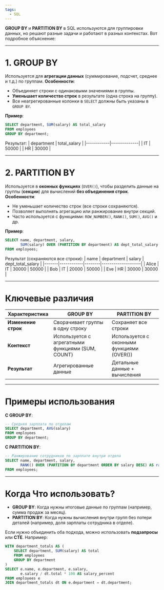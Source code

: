 ```yaml
---
tags:
  - SQL
---
```


**GROUP BY** и **PARTITION BY** в SQL используются для группировки данных, но решают разные задачи и работают в разных контекстах. Вот подробное объяснение:

---

# **1. GROUP BY**
Используется для **агрегации данных** (суммирование, подсчет, среднее и т.д.) по группам.
**Особенности**:
- Объединяет строки с одинаковыми значениями в группы.
- **Уменьшает количество строк** в результате (одна строка на группу).
- Все неагрегированные колонки в `SELECT` должны быть указаны в `GROUP BY`.

**Пример**:
```sql
SELECT department, SUM(salary) AS total_salary
FROM employees
GROUP BY department;
```
Результат:
| department | total_salary |
|------------|--------------|
| IT         | 50000        |
| HR         | 30000        |

---

# **2. PARTITION BY**
Используется в **оконных функциях** (`OVER()`), чтобы разделить данные на группы (**секции**) для вычислений **без объединения строк**.
**Особенности**:
- Не уменьшает количество строк (все строки сохраняются).
- Позволяет выполнять агрегацию или ранжирование внутри секций.
- Часто используется с функциями: `ROW_NUMBER()`, `RANK()`, `SUM()`, `AVG()` и др.

**Пример**:
```sql
SELECT name, department, salary,
       SUM(salary) OVER (PARTITION BY department) AS dept_total_salary
FROM employees;
```
Результат (сохраняются все строки):
| name  | department | salary | dept_total_salary |
|-------|------------|--------|--------------------|
| Alice | IT         | 30000  | 50000             |
| Bob   | IT         | 20000  | 50000             |
| Eve   | HR         | 30000  | 30000             |

---

# **Ключевые различия**
| Характеристика       | GROUP BY                          | PARTITION BY                     |
|----------------------|-----------------------------------|-----------------------------------|
| **Изменение строк**  | Сворачивает группы в одну строку  | Сохраняет все строки             |
| **Контекст**         | Используется с агрегатными функциями (SUM, COUNT) | Используется с оконными функциями (OVER()) |
| **Результат**        | Агрегированные данные             | Детальные данные + вычисления    |

---

# **Примеры использования**
**С GROUP BY**:
```sql
-- Средняя зарплата по отделам
SELECT department, AVG(salary) 
FROM employees 
GROUP BY department;
```

**С PARTITION BY**:
```sql
-- Ранжирование сотрудников по зарплате внутри отдела
SELECT name, department, salary,
       RANK() OVER (PARTITION BY department ORDER BY salary DESC) AS rank
FROM employees;
```

---

# **Когда Что использовать?**
- **GROUP BY**: Когда нужны итоговые данные по группам (например, сумма продаж за месяц).
- **PARTITION BY**: Когда нужны вычисления внутри групп без потери деталей (например, доля зарплаты сотрудника в отделе).

Если нужно объединить оба подхода, можно использовать **подзапросы** или **CTE**. Например:
```sql
WITH department_totals AS (
    SELECT department, SUM(salary) AS total
    FROM employees
    GROUP BY department
)
SELECT e.name, e.department, e.salary,
       e.salary / dt.total * 100 AS salary_percent
FROM employees e
JOIN department_totals dt ON e.department = dt.department;
```